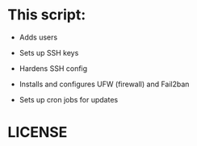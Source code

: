 # This script:

- Adds users

- Sets up SSH keys

- Hardens SSH config

- Installs and configures UFW (firewall) and Fail2ban

- Sets up cron jobs for updates

# LICENSE
